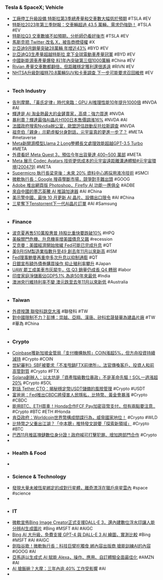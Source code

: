 ### Tesla & SpaceX; Vehicle
- [工廠停工升級設備 特斯拉第3季總產量和交車數大幅低於預期](https://m.cnyes.com/news/id/5337850) #TSLA #EV
- [特斯拉2023年第三季財報：交車輛超過 43.5 萬輛，需求仍強勁！](https://wuangus.cc/tesla-2023-third-quarter-telephone-financial-report/) #TSLA #EV
- [特斯拉Q3 交車數據不如預期，分析師仍看好後市](https://finance.technews.tw/2023/10/03/teslas-q3-delivery-data-falls-short-of-expectations/) #TSLA #EV
- [馬斯克把 Twitter 改名 X，被告商標侵權](https://technews.tw/2023/10/03/elon-musks-x-hit-with-trademark-lawsuit-from-marketing-agency/) #X
- [比亞迪9月銷量突破28萬輛 年增近43%](https://m.cnyes.com/news/id/5337948) #BYD #EV
- [比亞迪Q3生產量超越特斯拉 拿下全球電動車產量冠軍](https://m.cnyes.com/news/id/5337932) #BYD #EV
- [中國新能源車產量爆發 料1年內突破第三個1000萬輛](https://news.cnyes.com/news/id/5337705) #China #EV
- [Rivian 產量交車數都翻倍，但距離穩定獲利還很遙遠](https://technews.tw/2023/10/03/rivian-production-delievery-2023-q3/) #RIVN #EV
- [NHTSA升級對福特70.8萬輛SUV和卡車調查 下一步可能要求召回維修](https://news.cnyes.com/news/id/5337836) #EV
-
- ### Tech Industry
- [告別摩爾、「黃氏定律」時代來臨：GPU AI推理性能10年提升1000倍](https://www.techbang.com/posts/110051-huangs-law-is-the-catalyst-that-propels-nvidia-to-improve) #NVDA #AI
- [輝達是 AI 淘金熱最大的金鏟賣家，高盛：強力買進](https://finance.technews.tw/2023/10/03/nvidia-gpu-blackwell/) #NVDA
- [暴利賣？輝達最強AI晶片H100日本售價調漲16%](https://news.cnyes.com/news/id/5337938) #NVDA #AI
- [法國政府搜索Nvidia辦公室，歐盟評估啟動反托拉斯調查](https://www.ithome.com.tw/news/159054) #NVDA
- [祖克伯「親身」示範虛擬分身對話，元宇宙真的更進一步了？](https://technews.tw/2023/10/03/metaverse_mark-zuckerberg_lex-fridman/) #META #metaverse
- [Meta新開源模型Llama 2 Long整體長文處理效能超越GPT-3.5 Turbo](https://www.ithome.com.tw/news/159082) #META
- [外資看好 Meta Quest 3，預估今年出貨量達 400~500 萬部](https://technews.tw/2023/10/02/meta-quest-3-2/) #META
- [Meta 展示 Codec Avatars 技術更低成本的元宇宙遠距離溝通體驗#元宇宙環境(200479)](https://www.cool3c.com/article/200479) #META
- [Supermicro 執行長梁見後：未來 20% 資料中心將採用液冷技術](https://technews.tw/2023/10/02/supermicro-ceo-liquid-cooling/) #SMCI
- [微軟執行長：Google 搜尋壟斷市場，競爭對手難出頭](https://technews.tw/2023/10/03/satya-nadella-google-search/) #GOOG
- [Adobe 推出網頁版 Photoshop，Firefly AI 功能一應俱全](https://technews.tw/2023/10/02/adobe-photoshop-streamlines-power-and-precision-for-the-web/) #ADBE
- [來自中國的墨芯英騰 AI 推論加速器](https://technews.tw/2023/10/03/cn-moffett-antoum/) #AI #China
- [美示警中國，最快 10 月更新 AI 晶片、設備出口限令](https://technews.tw/2023/10/03/us-china-updated-export-curbs/) #AI #China
- [三星奪下Tenstorrent下一代AI晶片訂單](https://news.cnyes.com/news/id/5337921) #AI #Samsung
-
- ### Finance
- [波克夏再售510萬股惠普 持股比重快要跌破10%](https://m.cnyes.com/news/id/5338201) #HPQ
- [美躲關門危機、升息機率增美國債息又飆](https://www.ctee.com.tw/news/20231002701795-430701) #recession
- [艾克曼：美國經濟開始放緩 Fed可能已完成升息](https://news.cnyes.com/news/id/5337840) #QT
- [美9月ISM製造業指數升至49 創去年11月以來新高](https://m.cnyes.com/news/id/5337868) #ISM
- [Fed理事鮑曼再重申多次升息以抑制通膨](https://news.cnyes.com/news/id/5337906) #QT
- [日銀宣布額外債券購買操作 抑止殖利率攀升](https://news.cnyes.com/news/id/5337811) #Japan
- [UAW 罷工成美車市灰犀牛，估 Q3 銷量仍成長 Q4 轉弱](https://finance.technews.tw/2023/10/03/uaw-q3-q4/) #labor
- [印度家庭淨儲蓄佔GDP5.1%,為逾50年來最低](https://news.cnyes.com/news/id/5338564) #India
- [澳洲央行維持利率不變 澳元跌至去年11月以來新低](https://news.cnyes.com/news/id/5338488) #Australia
-
- ### Taiwan
- [外資按讚 聯發科跳空大漲](https://www.ctee.com.tw/news/20231003700590-430201) #聯發科 #TW
- [對中國限制不力？彭博：崇越、亞翔、漢唐、矽科宏晟替華為建晶片廠](https://technews.tw/2023/10/03/huawei-topco-scientific-lk-engineering/) #TW #華為 #China
-
- ### Crypto
- [Coinbase獲新加坡金管局「支付機構執照」COIN漲超5%，但方舟投資持續減持](https://www.blocktempo.com/coinbase-obtains-major-payment-institution-licence-from-the-singapore/) #Crypto #COIN
- [世紀審判》SBF被要求「不准甩鍋FTX前律所」，法官傳喚客戶、投資人和前高管對質](https://www.blocktempo.com/doj-want-to-call-former-ftx-customers-investors-and-employees-in-its-upcoming-trial-against-sbf/) #Crypto #FTX
- [Solana創辦人：以太坊是「資產階級數位暴政」不是革命先驅！SOL一週漲超20%](https://www.blocktempo.com/solana-co-founder-fires-shots-at-ethereum/) #Crypto #SOL
- [對話 Tether CTO：揭秘穩定幣USDT儲備的風險管理](https://www.blocktempo.com/conversation-with-tether-cto/) #Crypto #USDT
- [富爸爸：Fed推出CBDC將侵害人民隱私，比特幣、黃金會暴漲](https://www.blocktempo.com/robert-kiyosaki-says-bitcoin-will-become-priceless/) #Crypto #CBDC
- [能用BTC、ETH買車！Honda合作FCF Pay加密貨幣支付，但有兩點要注意..](https://www.blocktempo.com/honda-partners-with-fcf-pay-to-accept-cryptocurrency-payments/) #Crypto #BTC #ETH #Honda
- [肯亞政府：Worldcoin世界幣構成間諜行為，威脅國家地位！](https://www.blocktempo.com/kenyan-authorities-accuse-worldcoin-of-espionage/) #Crypto #WLD
- [比特幣之父重出江湖？「中本聰」推特發文說要「探索新領域」](https://blockcast.it/2023/10/03/enigmatic-satoshi-nakamoto-twitter-account-resurfaces-after-years-of-silence/) #Crypto #BTC
- [巴西11月推區塊鏈數位身分證！政府喊可打擊犯罪、增加跨部門合作](https://www.blocktempo.com/brazil-has-issued-a-blockchain-based-digital-id/) #Crypto
-
- ### Health & Food
-
- ### Science & Technology
- [發現大量未被恆星綁定的成對行星體，離奇漂浮在獵戶座星雲內](https://technews.tw/2023/10/03/jumbos-orion-nebula-jupiter-exoplanet/) #space #science
-
- ### IT
- [微軟宣佈Bing Image Creator正式支援DALL-E 3，還內建數位浮水印讓人能分辨AI生成圖片](https://www.techbang.com/posts/110048-bing-image-creator-officially-supports-dall-e-3-and-is-now) #Bing #MSFT #AI #AIGC
- [Bing AI 大升級，免費支援 GPT-4 與 DALL-E 3 AI 繪圖，實測比較](https://www.playpcesor.com/2023/10/bing-ai-gpt-4-dall-e-3-ai.html?m=1) #Bing #MSFT #AI #AIGC
- [劍指谷歌！微軟執行長：科技巨擘吃獨食 綁內容出版商 搶能訓練AI的內容](https://news.cnyes.com/news/id/5337929) #GOOG #AI
- [亞馬遜以生成式 AI 賦能 Alexa，操作、應用、自訂體驗全面最佳化](https://technews.tw/2023/10/03/amazon-upgrade-alexa/) #AMZN #AI
- [AI 搶飯碗？大摩：三年內逾 40% 工作受影響](https://technews.tw/2023/10/03/more-than-40percent-of-jobs-will-be-affected-by-ai/) #AI
-